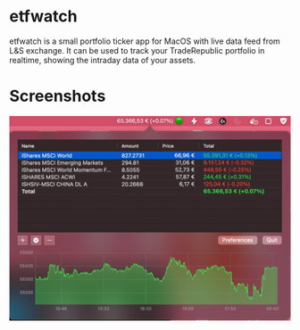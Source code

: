 # etfwatch
etfwatch is a small portfolio ticker app for MacOS with live data feed from L&S exchange. It can be used to track your TradeRepublic portfolio in realtime, showing the intraday data of your assets.

# Screenshots
![overview](https://raw.githubusercontent.com/exAphex/etfwatch/main/assets/overview.png)
